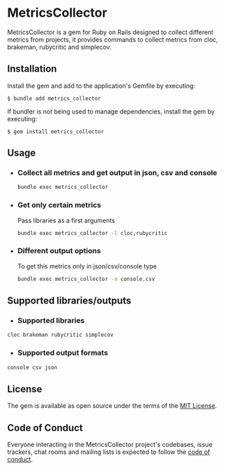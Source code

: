 # MetricsCollector

MetricsCollector is a gem for Ruby on Rails designed to collect different metrics from projects,
it provides commands to collect metrics from cloc, brakeman, rubycritic and simplecov.

## Installation

Install the gem and add to the application's Gemfile by executing:

    $ bundle add metrics_collector

If bundler is not being used to manage dependencies, install the gem by executing:

    $ gem install metrics_collector

## Usage

- ### Collect all metrics and get output in json, csv and console

    ```sh
    bundle exec metrics_collector
    ```

- ### Get only certain metrics

    Pass libraries as a first arguments


    ```sh
    bundle exec metrics_collector -l cloc,rubycritic
    ```
- ### Different output options

    To get this metrics only in json/csv/console type


    ```sh
    bundle exec metrics_collector -o console,csv
    ```

## Supported libraries/outputs

- ### Supported libraries

```sh
cloc brakeman rubycritic simplecov
```

- ### Supported output formats

```sh
console csv json
```


## License

The gem is available as open source under the terms of the [MIT License](https://opensource.org/licenses/MIT).

## Code of Conduct

Everyone interacting in the MetricsCollector project's codebases, issue trackers, chat rooms and mailing lists is expected to follow the [code of conduct](https://github.com/[USERNAME]/MetricsCollector/blob/master/CODE_OF_CONDUCT.md).
